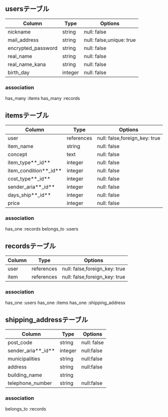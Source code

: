 ## usersテーブル

| Column           | Type  | Options                        |
| ------           | ------| ------------------------------ |
|nickname          |string | null: false                    |
|mail_address      |string | null: false,unique: true       |
|encrypted_password|string | null: false                    |
|real_name         |string | null: false                    |
|real_name_kana    |string | null: false                    |
|birth_day         |integer| null: false                    |

### association
has_many :items
has_many :records

## itemsテーブル

| Column              | Type     | Options                        |
| ------              | ------   | ------------------------------ |
|user                 |references|null: false,foreign_key: true   |
|item_name            |string    | null: false                    |
|concept              |text      | null: false                    |
|item_type**_id**     |integer   | null: false                    |
|item_condition**_id**|integer   | null: false                    |
|cost_type**_id**     |integer   | null: false                    |
|sender_aria**_id**   |integer   | null: false                    |
|days_ship**_id**     |integer   | null: false                    |
|price                |integer   | null: false                    |
 
 ### association
 has_one :records
 belongs_to :users

## recordsテーブル
| Column           | Type     | Options                        |
| ------           | ------   | ------------------------------ |
|user              |references| null: false,foreign_key: true  |
|item              |references| null: false,foreign_key: true  |

### association
has_one :users
has_one :items
has_one :shipping_address

## shipping_addressテーブル
| Column           | Type     | Options                        |
| ------           | ------   | ------------------------------ |
|post_code         |string    | null: false                    |
|sender_aria**_id**|integer   | null:false                     |
|municipalities    |string    | null:false                     |
|address           |string    | null:false                     |
|building_name     |string    |                                |
|telephone_number  |string    | null:false                     |

### association
belongs_to :records
